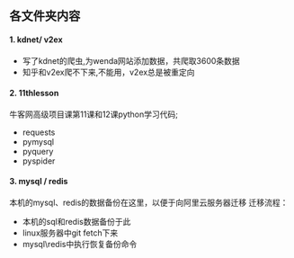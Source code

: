 ## 各文件夹内容
#### 1. kdnet/ v2ex 
- 写了kdnet的爬虫,为wenda网站添加数据，共爬取3600条数据
- 知乎和v2ex爬不下来,不能用，v2ex总是被重定向

#### 2. 11thlesson

牛客网高级项目课第11课和12课python学习代码;
  - requests
  - pymysql
  - pyquery
  - pyspider
  


#### 3. mysql / redis

本机的mysql、redis的数据备份在这里，以便于向阿里云服务器迁移
迁移流程：
  - 本机的sql和redis数据备份于此
  - linux服务器中git fetch下来
  - mysql\redis中执行恢复备份命令
  

